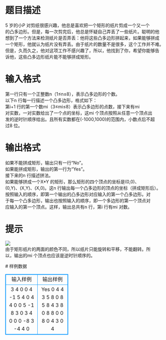 # 

 
 # 题目描述 
<p>
5 岁的小P 对剪纸很感兴趣，他总是喜欢把一个矩形的纸片剪成一个又一个<br>的凸多边形。但是，每一次剪完后，他总是怀疑自己弄丢了一些纸片。聪明的他<br>想到了一个方法来检测纸片是否弄丢：他将这些凸多边形拼起来，如果能够拼成<br>一个矩形，他就认为纸片没有弄丢。由于纸片的数量不是很多，这个工作并不难。<br>但是，久而久之，他对这项工作不感兴趣了，所以，他找到了你，希望你能够告<br>诉他，这些凸多边形纸片能不能够拼成矩形。</p> 

 
 # 输入格式 
<p>
第一行只有一个正整数n（1≤n≤8），表示凸多边形的个数。<br>以下n 行每一行描述一个凸多边形，格式如下：<br>第i+1 行的第一个数mi（3≤mi≤8）表示凸多边形的点数，接下来有mi<br>对实数，一对实数给出了一个点的坐标，这mi 个顶点按照从任意一个顶点出<br>发的逆时针顺序给出。且所有实数都在(-1000,1000)的范围内，小数点后不超<br>过8 位。</p> 

 
 # 输出格式 
<p>
如果不能拼成矩形，输出只有一行“No”。<br>如果能拼成矩形，输出的第一行为“Yes”。<br>接下来的n 行描述拼法。<br>如果能够拼成一个X*Y 的矩形，那么矩形的四个顶点的坐标是(0,0)、<br>(0,Y)、(X,Y)、(X,0)。这n 行输出每一个凸多边形的顶点的坐标（拼成矩形后）。<br>按照输入的顺序，即第一个输出的凸多边形对应输入的第一个凸多边形。对<br>于每一个凸多边形，输出也按照输入的顺序，即一个多边形的第一个顶点对<br>应输入的第一个顶点。这样，输出总共有n 行，第i 行有mi 对数。</p> 

 
 # 提示 
<p>
<img border="0" src="/source/joyoi/tyvj-3602/img/aHR0cDovL3d3dy5qb3lvaS5jbi9wcm9ibGVtL3R5dmotMzYwMi9wcm9ibGVtc19pbWFnZXMvMjQ1MS8xMTUzLmpwZw==.jpg"><br>由于矩形纸片的两面的颜色不同，所以纸片只能旋转和平移，不能翻转。所<br>以，输出的mi 个顶点也应该是逆时针顺序的。</p> 
# 样例数据
<style>
        table,table tr th, table tr td { border:1px solid #0094ff; }
        table { width: 200px; min-height: 25px; line-height: 25px; text-align: center; border-collapse: collapse;}   
    </style>
<table>
	<tr>
		<td>输入样例</td>
		<td>输出样例</td>
	</tr>
<tr><td>3
4 0 0 4 -1 5 4 0 4
4 0 0 5 -1 8 3 0 3
4 0 0 0 -8 3 -4 4 0</td><td>Yes
0 4 4 3 5 8 0 8
5 8 4 3 8 0 8 8
0 0 8 0 4 3 0 4</td></tr></table>
